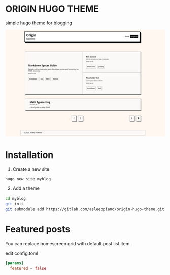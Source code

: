 # ORIGIN HUGO THEME

simple hugo theme for blogging

![screenshot](images/screenshot.png)

# Installation

1. Create a new site

```sh
hugo new site myblog
```

2. Add a theme

```sh
cd myblog
git init
git submodule add https://gitlab.com/asleeppiano/origin-hugo-theme.git themes/origin
```

# Featured posts

You can replace homescreen grid with default post list item.

edit config.toml

```toml
[params]
  featured = false
```
